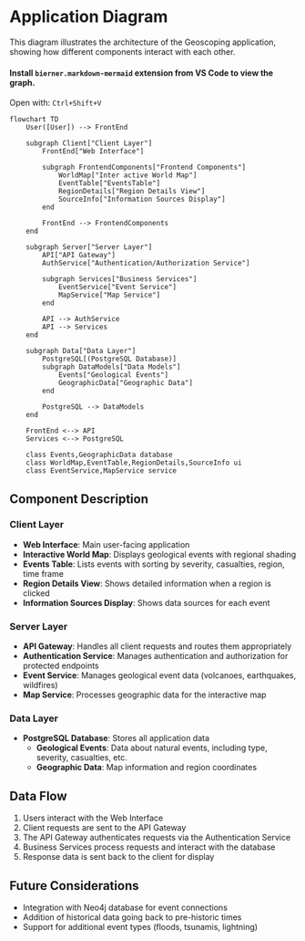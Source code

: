 # Application Diagram

This diagram illustrates the architecture of the Geoscoping application, showing how different components interact with each other.

#### Install `bierner.markdown-mermaid` extension from VS Code to view the graph.

Open with: `Ctrl+Shift+V`

```mermaid
flowchart TD
    User([User]) --> FrontEnd

    subgraph Client["Client Layer"]
        FrontEnd["Web Interface"]

        subgraph FrontendComponents["Frontend Components"]
            WorldMap["Inter active World Map"]
            EventTable["EventsTable"]
            RegionDetails["Region Details View"]
            SourceInfo["Information Sources Display"]
        end

        FrontEnd --> FrontendComponents
    end

    subgraph Server["Server Layer"]
        API["API Gateway"]
        AuthService["Authentication/Authorization Service"]

        subgraph Services["Business Services"]
            EventService["Event Service"]
            MapService["Map Service"]
        end

        API --> AuthService
        API --> Services
    end

    subgraph Data["Data Layer"]
        PostgreSQL[(PostgreSQL Database)]
        subgraph DataModels["Data Models"]
            Events["Geological Events"]
            GeographicData["Geographic Data"]
        end

        PostgreSQL --> DataModels
    end

    FrontEnd <--> API
    Services <--> PostgreSQL

    class Events,GeographicData database
    class WorldMap,EventTable,RegionDetails,SourceInfo ui
    class EventService,MapService service
```

## Component Description

### Client Layer

- **Web Interface**: Main user-facing application
- **Interactive World Map**: Displays geological events with regional shading
- **Events Table**: Lists events with sorting by severity, casualties, region, time frame
- **Region Details View**: Shows detailed information when a region is clicked
- **Information Sources Display**: Shows data sources for each event

### Server Layer

- **API Gateway**: Handles all client requests and routes them appropriately
- **Authentication Service**: Manages authentication and authorization for protected endpoints
- **Event Service**: Manages geological event data (volcanoes, earthquakes, wildfires)
- **Map Service**: Processes geographic data for the interactive map

### Data Layer

- **PostgreSQL Database**: Stores all application data
  - **Geological Events**: Data about natural events, including type, severity, casualties, etc.
  - **Geographic Data**: Map information and region coordinates

## Data Flow

1. Users interact with the Web Interface
2. Client requests are sent to the API Gateway
3. The API Gateway authenticates requests via the Authentication Service
4. Business Services process requests and interact with the database
5. Response data is sent back to the client for display

## Future Considerations

- Integration with Neo4j database for event connections
- Addition of historical data going back to pre-historic times
- Support for additional event types (floods, tsunamis, lightning)
